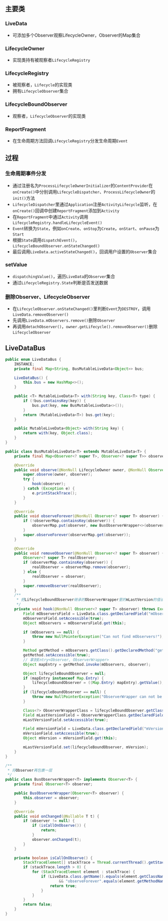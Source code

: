 ## 主要类
### LiveData
* 可添加多个Observer观察LifecycleOwner，Observer的Map集合

### LifecycleOwner
* 实现类持有被观察者`LifecycleRegistry`

### LifecycleRegistry
* 被观察者，`Lifecycle`的实现类
* 拥有`LifecycleObserver`集合

### LifecycleBoundObserver
* 观察者，`LifecycleObserver`的实现类

### ReportFragment
* 在生命周期方法回调`LifecycleRegistry`分发生命周期`Event`

## 过程
### 生命周期事件分发
* 通过注册名为`ProcessLifecycleOwnerInitializer`的`ContentProvider`在`onCreate()`中分别调用`LifecycleDispatcher`、`ProcessLifecycleOwner`的`init()`方法
* `LifecycleDispatcher`里通过`Application`注册`ActivityLifecycle`监听，在`onCreate()`回调中创建`ReportFragment`添加到`Activity`
* 在`ReportFragment`中通过`Activity`调用`LifecycleRegistry.handleLifecycleEvent()`
* `Event`转换为`State`，例如`onCreate`、`onStop`为`Create`，`onStart`、`onPause`为`Start`
* 根据`State`调用`dispatchEvent()`，`LifecycleBoundObserver.onStateChanged()`
* 最后调用`LiveData.activeStateChanged()`，回调用户设置的`Observer`集合

### setValue
* `dispatchingValue()`，遍历`LiveData`的`Observer`集合
* 通过`LifecycleRegistry.State`判断是否发送数据

### 删除Observer、LifecycleObserver
* 在`LifecycleObserver.onStateChanged()`里判断`Event`为`DESTROY`，调用`LiveData.removeObserver()`
* 先调用`LiveData.mObservers.remove()`删除`Observer`
* 再调用`detachObserver()`，`owner.getLifecycle().removeObserver()`删除`LifecycleObserver`

## LiveDataBus
```java
public enum LiveDataBus {
    INSTANCE;
    private final Map<String, BusMutableLiveData<Object>> bus;

    LiveDataBus() {
        this.bus = new HashMap<>();
    }

    public <T> MutableLiveData<T> with(String key, Class<T> type) {
        if (!bus.containsKey(key)) {
            bus.put(key, new BusMutableLiveData<>());
        }
        return (MutableLiveData<T>) bus.get(key);
    }

    public MutableLiveData<Object> with(String key) {
        return with(key, Object.class);
    }
}
```

```java
public class BusMutableLiveData<T> extends MutableLiveData<T> {
    private final Map<Observer<? super T>, Observer<? super T>> observerMap = new HashMap<>();

    @Override
    public void observe(@NonNull LifecycleOwner owner, @NonNull Observer<? super T> observer) {
        super.observe(owner, observer);
        try {
            hook(observer);
        } catch (Exception e) {
            e.printStackTrace();
        }
    }

    @Override
    public void observeForever(@NonNull Observer<? super T> observer) {
        if (!observerMap.containsKey(observer)) {
            observerMap.put(observer, new BusObserverWrapper<>(observer));
        }
        super.observeForever(observerMap.get(observer));
    }

    @Override
    public void removeObserver(@NonNull Observer<? super T> observer) {
        Observer<? super T> realObserver;
        if (observerMap.containsKey(observer)) {
            realObserver = observerMap.remove(observer);
        } else {
            realObserver = observer;
        }
        super.removeObserver(realObserver);
    }
    /**
     * 把LifecycleBoundObserver继承的ObserverWrapper里的mLastVersion的值设为LiveData的mVersion
     */
    private void hook(@NonNull Observer<? super T> observer) throws Exception {
        Field mObserversField = LiveData.class.getDeclaredField("mObservers");
        mObserversField.setAccessible(true);
        Object mObservers = mObserversField.get(this);

        if (mObservers == null) {
            throw new NullPointerException("Can not find mObservers!");
        }

        Method getMethod = mObservers.getClass().getDeclaredMethod("get", Object.class);
        getMethod.setAccessible(true);
        // 拿到Entry<Observer, ObserverWrapper>
        Object mapEntry = getMethod.invoke(mObservers, observer);

        Object lifecycleBoundObserver = null;
        if (mapEntry instanceof Map.Entry) {
            lifecycleBoundObserver = ((Map.Entry) mapEntry).getValue();
        }
        if (lifecycleBoundObserver == null) {
            throw new NullPointerException("ObserverWrapper can not be bull!");
        }

        Class<?> ObserverWrapperClass = lifecycleBoundObserver.getClass().getSuperclass();
        Field mLastVersionField = ObserverWrapperClass.getDeclaredField("mLastVersion");
        mLastVersionField.setAccessible(true);

        Field mVersionField = LiveData.class.getDeclaredField("mVersion");
        mVersionField.setAccessible(true);
        Object mVersion = mVersionField.get(this);

        mLastVersionField.set(lifecycleBoundObserver, mVersion);
    }
}
```

```java
/**
 * 将Observer再包裹一层
 */
public class BusObserverWrapper<T> implements Observer<T> {
    private final Observer<T> observer;

    public BusObserverWrapper(Observer<T> observer) {
        this.observer = observer;
    }

    @Override
    public void onChanged(@Nullable T t) {
        if (observer != null) {
            if (isCallOnObserve()) {
                return;
            }
            observer.onChanged(t);
        }
    }

    private boolean isCallOnObserve() {
        StackTraceElement[] stackTrace = Thread.currentThread().getStackTrace();
        if (stackTrace.length > 0) {
            for (StackTraceElement element : stackTrace) {
                if (LiveData.class.getName().equals(element.getClassName())
                        && "observeForever".equals(element.getMethodName())) {
                    return true;
                }
            }
        }
        return false;
    }
}
```

